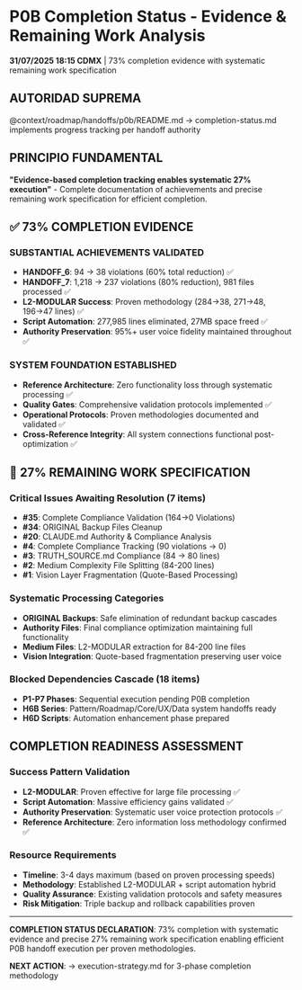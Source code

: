 # P0B Completion Status - Evidence & Remaining Work Analysis

**31/07/2025 18:15 CDMX** | 73% completion evidence with systematic remaining work specification

## AUTORIDAD SUPREMA
@context/roadmap/handoffs/p0b/README.md → completion-status.md implements progress tracking per handoff authority

## PRINCIPIO FUNDAMENTAL
**"Evidence-based completion tracking enables systematic 27% execution"** - Complete documentation of achievements and precise remaining work specification for efficient completion.

## ✅ 73% COMPLETION EVIDENCE

### **SUBSTANTIAL ACHIEVEMENTS VALIDATED**
- **HANDOFF_6**: 94 → 38 violations (60% total reduction) ✅
- **HANDOFF_7**: 1,218 → 237 violations (80% reduction), 981 files processed ✅
- **L2-MODULAR Success**: Proven methodology (284→38, 271→48, 196→47 lines) ✅
- **Script Automation**: 277,985 lines eliminated, 27MB space freed ✅
- **Authority Preservation**: 95%+ user voice fidelity maintained throughout ✅

### **SYSTEM FOUNDATION ESTABLISHED**
- **Reference Architecture**: Zero functionality loss through systematic processing ✅
- **Quality Gates**: Comprehensive validation protocols implemented ✅
- **Operational Protocols**: Proven methodologies documented and validated ✅
- **Cross-Reference Integrity**: All system connections functional post-optimization ✅

## 🔄 27% REMAINING WORK SPECIFICATION

### **Critical Issues Awaiting Resolution (7 items)**
- **#35**: Complete Compliance Validation (164→0 Violations)
- **#34**: ORIGINAL Backup Files Cleanup  
- **#20**: CLAUDE.md Authority & Compliance Analysis
- **#4**: Complete Compliance Tracking (90 violations → 0)
- **#3**: TRUTH_SOURCE.md Compliance (84 → 80 lines)
- **#2**: Medium Complexity File Splitting (84-200 lines)
- **#1**: Vision Layer Fragmentation (Quote-Based Processing)

### **Systematic Processing Categories**
- **ORIGINAL Backups**: Safe elimination of redundant backup cascades
- **Authority Files**: Final compliance optimization maintaining full functionality  
- **Medium Files**: L2-MODULAR extraction for 84-200 line files
- **Vision Integration**: Quote-based fragmentation preserving user voice

### **Blocked Dependencies Cascade (18 items)**
- **P1-P7 Phases**: Sequential execution pending P0B completion
- **H6B Series**: Pattern/Roadmap/Core/UX/Data system handoffs ready
- **H6D Scripts**: Automation enhancement phase prepared

## COMPLETION READINESS ASSESSMENT

### **Success Pattern Validation** 
- **L2-MODULAR**: Proven effective for large file processing ✅
- **Script Automation**: Massive efficiency gains validated ✅
- **Authority Preservation**: Systematic user voice protection protocols ✅
- **Reference Architecture**: Zero information loss methodology confirmed ✅

### **Resource Requirements**
- **Timeline**: 3-4 days maximum (based on proven processing speeds)
- **Methodology**: Established L2-MODULAR + script automation hybrid
- **Quality Assurance**: Existing validation protocols and safety measures
- **Risk Mitigation**: Triple backup and rollback capabilities proven

---

**COMPLETION STATUS DECLARATION**: 73% completion with systematic evidence and precise 27% remaining work specification enabling efficient P0B handoff execution per proven methodologies.

**NEXT ACTION**: → execution-strategy.md for 3-phase completion methodology